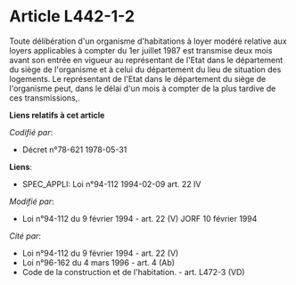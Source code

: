 # Article L442-1-2

Toute délibération d'un organisme d'habitations à loyer modéré relative aux loyers applicables à compter du 1er juillet 1987
est transmise deux mois avant son entrée en vigueur au représentant de l'Etat dans le département du siège de l'organisme et
à celui du département du lieu de situation des logements. Le représentant de l'Etat dans le département du siège de
l'organisme peut, dans le délai d'un mois à compter de la plus tardive de ces transmissions,.

**Liens relatifs à cet article**

_Codifié par_:

  - Décret n°78-621 1978-05-31

**Liens**:

  - SPEC_APPLI: Loi n°94-112 1994-02-09 art. 22 IV

_Modifié par_:

  - Loi n°94-112 du 9 février 1994 - art. 22 (V) JORF 10 février 1994

_Cité par_:

  - Loi n°94-112 du 9 février 1994 - art. 22 (V)
  - Loi n°96-162 du 4 mars 1996 - art. 4 (Ab)
  - Code de la construction et de l'habitation. - art. L472-3 (VD)
